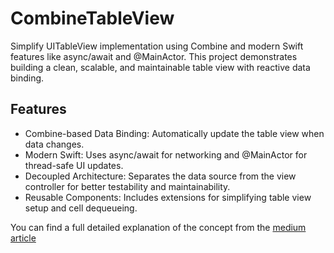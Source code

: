 # CombineTableView
Simplify UITableView implementation using Combine and modern Swift features like async/await and @MainActor. This project demonstrates building a clean, scalable, and maintainable table view with reactive data binding.

## Features
- Combine-based Data Binding: Automatically update the table view when data changes.
- Modern Swift: Uses async/await for networking and @MainActor for thread-safe UI updates.
- Decoupled Architecture: Separates the data source from the view controller for better testability and maintainability.
- Reusable Components: Includes extensions for simplifying table view setup and cell dequeueing.

You can find a full detailed explanation of the concept from the [medium article](https://medium.com/p/6512588a2059)
